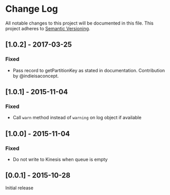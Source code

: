 # Change Log
All notable changes to this project will be documented in this file.
This project adheres to [Semantic Versioning](http://semver.org/).

## [1.0.2] - 2017-03-25
### Fixed
- Pass record to getPartitionKey as stated in
  documentation. Contribution by @indieisaconcept.

## [1.0.1] - 2015-11-04
### Fixed
- Call `warn` method instead of `warning` on log object if available

## [1.0.0] - 2015-11-04
### Fixed
- Do not write to Kinesis when queue is empty

## [0.0.1] - 2015-10-28

Initial release
